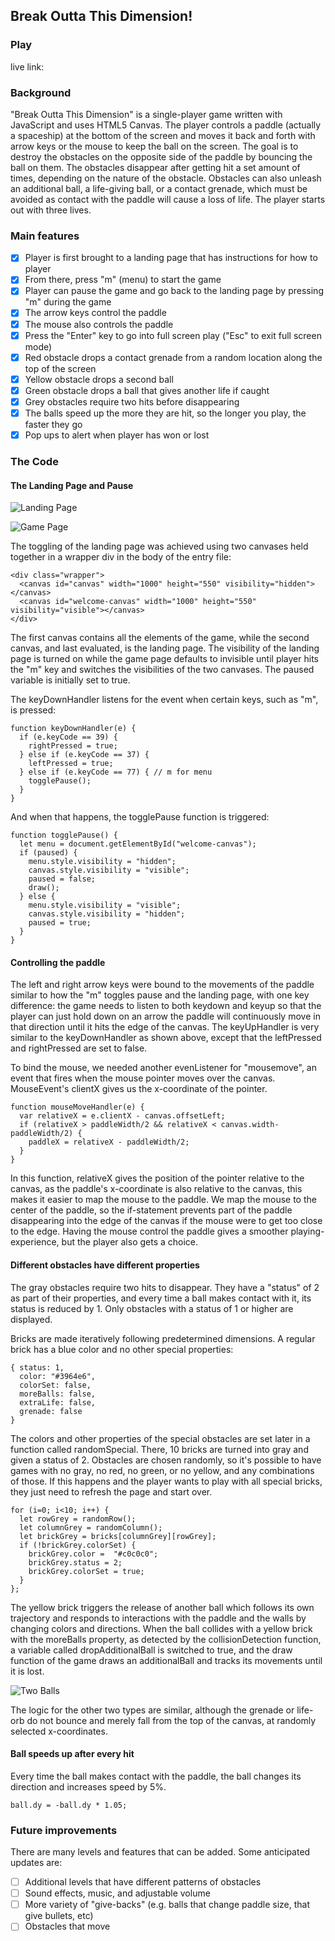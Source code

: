 ## Break Outta This Dimension!

### Play
live link: 

### Background

"Break Outta This Dimension" is a single-player game written with JavaScript and uses HTML5 Canvas. The player controls a paddle (actually a spaceship) at the bottom of the screen and moves it back and forth with arrow keys or the mouse to keep the ball on the screen. The goal is to destroy the obstacles on the opposite side of the paddle by bouncing the ball on them. The obstacles disappear after getting hit a set amount of times, depending on the nature of the obstacle. Obstacles can also unleash an additional ball, a life-giving ball, or a contact grenade, which must be avoided as contact with the paddle will cause a loss of life. The player starts out with three lives.

### Main features
- [X] Player is first brought to a landing page that has instructions for how to player
- [X] From there, press "m" (menu) to start the game
- [X] Player can pause the game and go back to the landing page by pressing "m" during the game
- [X] The arrow keys control the paddle
- [X] The mouse also controls the paddle
- [X] Press the "Enter" key to go into full screen play ("Esc" to exit full screen mode)
- [X] Red obstacle drops a contact grenade from a random location along the top of the screen
- [X] Yellow obstacle drops a second ball
- [X] Green obstacle drops a ball that gives another life if caught
- [X] Grey obstacles require two hits before disappearing
- [X] The balls speed up the more they are hit, so the longer you play, the faster they go
- [X] Pop ups to alert when player has won or lost

### The Code

#### The Landing Page and Pause

![Landing Page](lib/docs/production_readme/landing.png)


![Game Page](lib/docs/production_readme/first_game.png)

The toggling of the landing page was achieved using two canvases held together in a wrapper div in the body of the entry file:

```
<div class="wrapper">
  <canvas id="canvas" width="1000" height="550" visibility="hidden"></canvas>
  <canvas id="welcome-canvas" width="1000" height="550" visibility="visible"></canvas>
</div>
```
The first canvas contains all the elements of the game, while the second canvas, and last evaluated, is the landing page. The visibility of the landing page is turned on while the game page defaults to invisible until player hits the "m" key and switches the visibilities of the two canvases. The paused variable is initially set to true.

The keyDownHandler listens for the event when certain keys, such as "m", is pressed:
```
function keyDownHandler(e) {
  if (e.keyCode == 39) {
    rightPressed = true;
  } else if (e.keyCode == 37) {
    leftPressed = true;
  } else if (e.keyCode == 77) { // m for menu
    togglePause();
  }
}
```
And when that happens, the togglePause function is triggered:

```
function togglePause() {
  let menu = document.getElementById("welcome-canvas");
  if (paused) {
    menu.style.visibility = "hidden";
    canvas.style.visibility = "visible";
    paused = false;
    draw();
  } else {
    menu.style.visibility = "visible";
    canvas.style.visibility = "hidden";
    paused = true;
  }
}
```

#### Controlling the paddle

The left and right arrow keys were bound to the movements of the paddle similar to how the "m" toggles pause and the landing page, with one key difference: the game needs to listen to both keydown and keyup so that the player can just hold down on an arrow the paddle will continuously move in that direction until it hits the edge of the canvas. The keyUpHandler is very similar to the keyDownHandler as shown above, except that the leftPressed and rightPressed are set to false.

To bind the mouse, we needed another evenListener for "mousemove", an event that fires when the mouse pointer moves over the canvas. MouseEvent's clientX gives us the x-coordinate of the pointer.

```
function mouseMoveHandler(e) {
  var relativeX = e.clientX - canvas.offsetLeft;
  if (relativeX > paddleWidth/2 && relativeX < canvas.width-paddleWidth/2) {
    paddleX = relativeX - paddleWidth/2;
  }
}
```
In this function, relativeX gives the position of the pointer relative to the canvas, as the paddle's x-coordinate is also relative to the canvas, this makes it easier to map the mouse to the paddle. We map the mouse to the center of the paddle, so the if-statement prevents part of the paddle disappearing into the edge of the canvas if the mouse were to get too close to the edge. Having the mouse control the paddle gives a smoother playing-experience, but the player also gets a choice.

#### Different obstacles have different properties

The gray obstacles require two hits to disappear. They have a "status" of 2 as part of their properties, and every time a ball makes contact with it, its status is reduced by 1. Only obstacles with a status of 1 or higher are displayed.

Bricks are made iteratively following predetermined dimensions. A regular brick has a blue color and no other special properties:
```
{ status: 1,
  color: "#3964e6",
  colorSet: false,
  moreBalls: false,
  extraLife: false,
  grenade: false
}
```
The colors and other properties of the special obstacles are set later in a function called randomSpecial. There, 10 bricks are turned into gray and given a status of 2. Obstacles are chosen randomly, so it's possible to have games with no gray, no red, no green, or no yellow, and any combinations of those. If this happens and the player wants to play with all special bricks, they just need to refresh the page and start over.
```
for (i=0; i<10; i++) {
  let rowGrey = randomRow();
  let columnGrey = randomColumn();
  let brickGrey = bricks[columnGrey][rowGrey];
  if (!brickGrey.colorSet) {
    brickGrey.color =  "#c0c0c0";
    brickGrey.status = 2;
    brickGrey.colorSet = true;
  }
};
```

The yellow brick triggers the release of another ball which follows its own trajectory and responds to interactions with the paddle and the walls by changing colors and directions. When the ball collides with a yellow brick with the moreBalls property, as detected by the collisionDetection function, a variable called dropAdditionalBall is switched to true, and the draw function of the game draws an additionalBall and tracks its movements until it is lost.

![Two Balls](lib/docs/production_readme/two_balls.png)

The logic for the other two types are similar, although the grenade or life-orb do not bounce and merely fall from the top of the canvas, at randomly selected x-coordinates.

#### Ball speeds up after every hit

Every time the ball makes contact with the paddle, the ball changes its direction and increases speed by 5%.

` ball.dy = -ball.dy * 1.05; `

### Future improvements

There are many levels and features that can be added.  Some anticipated updates are:

- [ ] Additional levels that have different patterns of obstacles
- [ ] Sound effects, music, and adjustable volume
- [ ] More variety of "give-backs" (e.g. balls that change paddle size, that give bullets, etc)
- [ ] Obstacles that move
